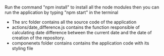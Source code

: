 Run the command "npm install" to install all the node modules then you can run the application by typing "npm start" in the terminal

- The src folder contains all the source code of the application
- actions/date_difference.js contains the function responsible of calculating date difference between the current date and the date of creation of the repository.
- componenets folder contains contains the application code with its styling file